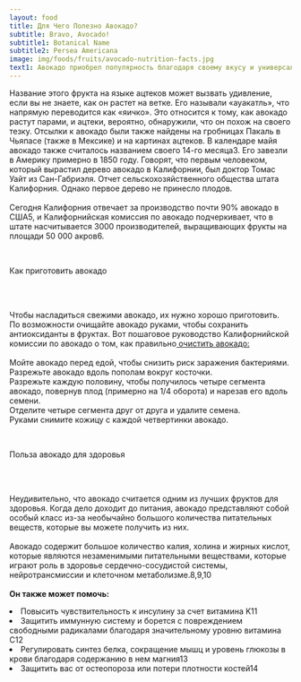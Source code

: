 ```yaml
---
layout: food
title: Для Чего Полезно Авокадо?
subtitle: Bravo, Avocado! 
subtitle1: Botanical Name
subtitle2: Persea Americana
image: img/foods/fruits/avocado-nutrition-facts.jpg
text1: Авокадо приобрел популярность благодаря своему вкусу и универсальности. Гонсало Фернандес де Овьедо, историк группы испанских конкистадоров, впервые рассказал о дереве авокадо, которое приносило плоды той же формы, что и груши, но с кожурой, «похожей на масло, очень вкусной и вкусной». Его отчет был опубликован в «Sumario de la Natural Historia de las Indias» в 1526 году, но авокадо уже много лет используются в Мексике, Центральной Америке и Вест-Индии.
---
```


<section class="mx-auto">
 <p class="text-indigo-900 text-xl pb-8">Название этого фрукта на языке ацтеков может вызвать удивление, если вы не знаете, как он растет на ветке. Его называли «ауакатль», что напрямую переводится как «яичко». Это относится к тому, как авокадо растут парами, и ацтеки, вероятно, обнаружили, что он похож на своего тезку. Отсылки к авокадо были также найдены на гробницах Пакаль в Чьяпасе (также в Мексике) и на картинах ацтеков. В календаре майя авокадо также считалось названием своего 14-го месяца3. Его завезли в Америку примерно в 1850 году. Говорят, что первым человеком, который вырастил дерево авокадо в Калифорнии, был доктор Томас Уайт из Сан-Габриэля. Отчет сельскохозяйственного общества штата Калифорния. Однако первое дерево не принесло плодов.
 <br/>
 <br/>
  Сегодня Калифорния отвечает за производство почти 90% авокадо в США5, и Калифорнийская комиссия по авокадо подчеркивает, что в штате насчитывается 3000 производителей, выращивающих фрукты на площади 50 000 акров6. 
 </p><br/>
 <p class="text-center text-4xl font-extrabold text-red-700">
 Как приготовить авокадо</p>
<br/>
 <br/>
  <p class="text-indigo-900 text-xl pb-8">
  Чтобы насладиться свежими авокадо, их нужно хорошо приготовить. По возможности очищайте авокадо руками, чтобы сохранить антиоксиданты в фруктах. Вот пошаговое руководство Калифорнийской комиссии по авокадо о том, как правильно<a class="text-blue-600" href=""> очистить авокадо: </a>
<br/>
    <br/>Мойте авокадо перед едой, чтобы снизить риск заражения бактериями.
    <br/>Разрежьте авокадо вдоль пополам вокруг косточки.
    <br/>Разрежьте каждую половину, чтобы получилось четыре сегмента авокадо, повернув плод (примерно на 1/4 оборота) и нарезав его вдоль семени.
    <br/>Отделите четыре сегмента друг от друга и удалите семена.
    <br/>Руками снимите кожицу с каждой четвертинки авокадо.
  </p><br/>
 <p class="text-center text-4xl font-extrabold text-red-700">
 Польза авокадо для здоровья</p>
<br/>
  <p class="text-indigo-900 text-xl pb-8">
 <br/>
  Неудивительно, что авокадо считается одним из лучших фруктов для здоровья. Когда дело доходит до питания, авокадо представляют собой особый класс из-за необычайно большого количества питательных веществ, которые вы можете получить из них.
<br/>
 <br/>
Авокадо содержит большое количество калия, холина и жирных кислот, которые являются незаменимыми питательными веществами, которые играют роль в здоровье сердечно-сосудистой системы, нейротрансмиссии и клеточном метаболизме.8,9,10
<br/>
<br/>
<strong> Он также может помочь:</strong></p>
<li class="text-indigo-900 text-xl pb-8">
Повысить чувствительность к инсулину за счет витамина K11</li>
      <li class="text-indigo-900 text-xl pb-8">
Защитить иммунную систему и борется с повреждением свободными радикалами благодаря значительному уровню витамина С12</li>
      <li class="text-indigo-900 text-xl pb-8">
Регулировать синтез белка, сокращение мышц и уровень глюкозы в крови благодаря содержанию в нем магния13</li>
      <li class="text-indigo-900 text-xl pb-8">
Защитить вас от остеопороза или потери плотности костей14 
    </li>
</section>